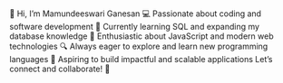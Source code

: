 
👋 Hi, I’m Mamundeeswari Ganesan
💻 Passionate about coding and software development
🌱 Currently learning SQL and expanding my database knowledge
🚀 Enthusiastic about JavaScript and modern web technologies
🔍 Always eager to explore and learn new programming languages
🎯 Aspiring to build impactful and scalable applications
Let’s connect and collaborate! 🚀


<!---
Mamundeeswari-Ganesan/Mamundeeswari-Ganesan is a ✨ special ✨ repository because its `README.md` (this file) appears on your GitHub profile.
You can click the Preview link to take a look at your changes.
--->
